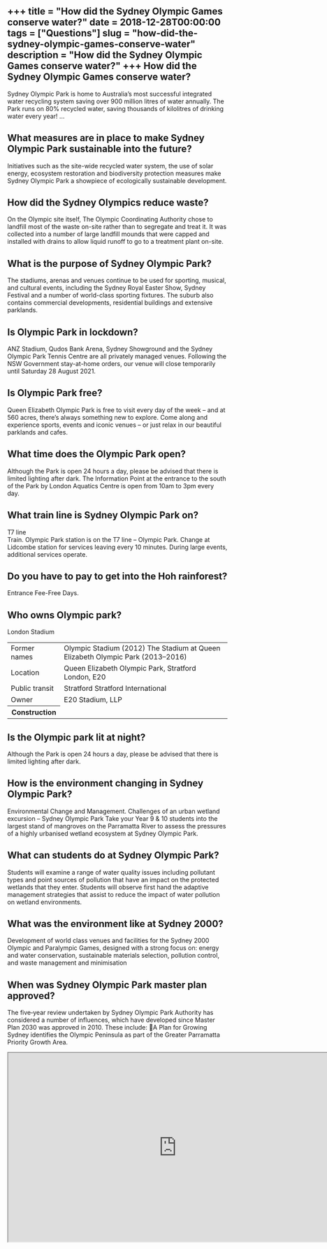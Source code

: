 +++
title = "How did the Sydney Olympic Games conserve water?"
date = 2018-12-28T00:00:00
tags = ["Questions"]
slug = "how-did-the-sydney-olympic-games-conserve-water"
description = "How did the Sydney Olympic Games conserve water?"
+++
How did the Sydney Olympic Games conserve water?
------------------------------------------------

Sydney Olympic Park is home to Australia’s most successful integrated water recycling system saving over 900 million litres of water annually. The Park runs on 80% recycled water, saving thousands of kilolitres of drinking water every year! …

What measures are in place to make Sydney Olympic Park sustainable into the future?
-----------------------------------------------------------------------------------

Initiatives such as the site-wide recycled water system, the use of solar energy, ecosystem restoration and biodiversity protection measures make Sydney Olympic Park a showpiece of ecologically sustainable development.

How did the Sydney Olympics reduce waste?
-----------------------------------------

On the Olympic site itself, The Olympic Coordinating Authority chose to landfill most of the waste on-site rather than to segregate and treat it. It was collected into a number of large landfill mounds that were capped and installed with drains to allow liquid runoff to go to a treatment plant on-site.

What is the purpose of Sydney Olympic Park?
-------------------------------------------

The stadiums, arenas and venues continue to be used for sporting, musical, and cultural events, including the Sydney Royal Easter Show, Sydney Festival and a number of world-class sporting fixtures. The suburb also contains commercial developments, residential buildings and extensive parklands.

Is Olympic Park in lockdown?
----------------------------

ANZ Stadium, Qudos Bank Arena, Sydney Showground and the Sydney Olympic Park Tennis Centre are all privately managed venues. Following the NSW Government stay-at-home orders, our venue will close temporarily until Saturday 28 August 2021.

Is Olympic Park free?
---------------------

Queen Elizabeth Olympic Park is free to visit every day of the week – and at 560 acres, there’s always something new to explore. Come along and experience sports, events and iconic venues – or just relax in our beautiful parklands and cafes.

What time does the Olympic Park open?
-------------------------------------

Although the Park is open 24 hours a day, please be advised that there is limited lighting after dark. The Information Point at the entrance to the south of the Park by London Aquatics Centre is open from 10am to 3pm every day.

What train line is Sydney Olympic Park on?
------------------------------------------

T7 line  
Train. Olympic Park station is on the T7 line – Olympic Park. Change at Lidcombe station for services leaving every 10 minutes. During large events, additional services operate.

Do you have to pay to get into the Hoh rainforest?
--------------------------------------------------

Entrance Fee-Free Days.

Who owns Olympic park?
----------------------

London Stadium

<table><tr><td>Former names</td><td>Olympic Stadium (2012) The Stadium at Queen Elizabeth Olympic Park (2013–2016)</td></tr><tr><td>Location</td><td>Queen Elizabeth Olympic Park, Stratford London, E20</td></tr><tr><td>Public transit</td><td>Stratford Stratford International</td></tr><tr><td>Owner</td><td>E20 Stadium, LLP</td></tr><tr><th>Construction</th></tr></table>

Is the Olympic park lit at night?
---------------------------------

Although the Park is open 24 hours a day, please be advised that there is limited lighting after dark.

How is the environment changing in Sydney Olympic Park?
-------------------------------------------------------

Environmental Change and Management. Challenges of an urban wetland excursion – Sydney Olympic Park Take your Year 9 &amp; 10 students into the largest stand of mangroves on the Parramatta River to assess the pressures of a highly urbanised wetland ecosystem at Sydney Olympic Park.

What can students do at Sydney Olympic Park?
--------------------------------------------

Students will examine a range of water quality issues including pollutant types and point sources of pollution that have an impact on the protected wetlands that they enter. Students will observe first hand the adaptive management strategies that assist to reduce the impact of water pollution on wetland environments.

What was the environment like at Sydney 2000?
---------------------------------------------

Development of world class venues and facilities for the Sydney 2000 Olympic and Paralympic Games, designed with a strong focus on: energy and water conservation, sustainable materials selection, pollution control, and waste management and minimisation

When was Sydney Olympic Park master plan approved?
--------------------------------------------------

 The five‐year review undertaken by Sydney Olympic Park Authority has considered a number of influences, which have developed since Master Plan 2030 was approved in 2010. These include: A Plan for Growing Sydney identifies the Olympic Peninsula as part of the Greater Parramatta Priority Growth Area.

<iframe allow="accelerometer; autoplay; clipboard-write; encrypted-media; gyroscope; picture-in-picture" allowfullscreen="" class="__youtube_prefs__  epyt-is-override  no-lazyload" data-no-lazy="1" data-origheight="433" data-origwidth="770" data-skipgform_ajax_framebjll="" height="433" id="_ytid_88659" loading="lazy" src="https://www.youtube.com/embed/r-q5V6LDxEY?enablejsapi=1&autoplay=0&cc_load_policy=0&cc_lang_pref=&iv_load_policy=1&loop=0&modestbranding=0&rel=1&fs=1&playsinline=0&autohide=2&theme=dark&color=red&controls=1&" title="YouTube player" width="770"></iframe>